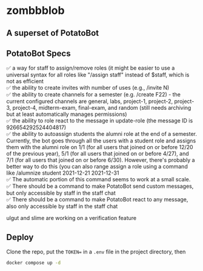 # zombbblob

## A superset of PotatoBot

## PotatoBot Specs

✅ a way for staff to assign/remove roles (it might be easier to use a universal syntax for all roles like "/assign staff" instead of $staff, which is not as efficient  
✅ the ability to create invites with number of uses (e.g., /invite N)  
✅ the ability to create channels for a semester (e.g. /create F22) - the current configured channels are general, labs, project-1, project-2, project-3, project-4, midterm-exam, final-exam, and random (still needs archiving but at least automatically manages permissions)  
✅ the ability to role react to the message in update-role (the message ID is 926654292524404817)  
✅ the ability to autoassign students the alumni role at the end of a semester. Currently, the bot goes through all the users with a student role and assigns them with the alumni role on 1/1 (for all users that joined on or before 12/20 of the previous year), 5/1 (for all users that joined on or before 4/27), and 7/1 (for all users that joined on or before 6/30). However, there's probably a better way to do this (you can also range assign a role using a command like /alumnize student 2021-12-21 2021-12-31  
✅ The automatic portion of this command seems to work at a small scale.  
✅ There should be a command to make PotatoBot send custom messages, but only accessible by staff in the staff chat  
✅ There should be a command to make PotatoBot react to any message, also only accessible by staff in the staff chat  

ulgut and slime are working on a verification feature  

## Deploy

Clone the repo, put the `TOKEN=` in a `.env` file in the project directory, then

```bash
docker compose up -d
```
